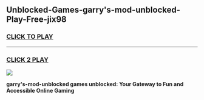 
## Unblocked-Games-garry's-mod-unblocked-Play-Free-jix98
<h3>
<a href="https://premium76.site?title=garry's-mod-unblocked&ref=12A">CLICK TO PLAY</a></h3>
<hr>

<h3>
<a href="https://premium76.site?title=garry's-mod-unblocked&ref=12A">CLICK 2 PLAY</a>
  
</h3>

<a href="https://premium76.site?title=garry's-mod-unblocked&ref=12A"><img src="https://clearcache.store/games.png"></a>


**garry's-mod-unblocked games unblocked: Your Gateway to Fun and Accessible Online Gaming**
